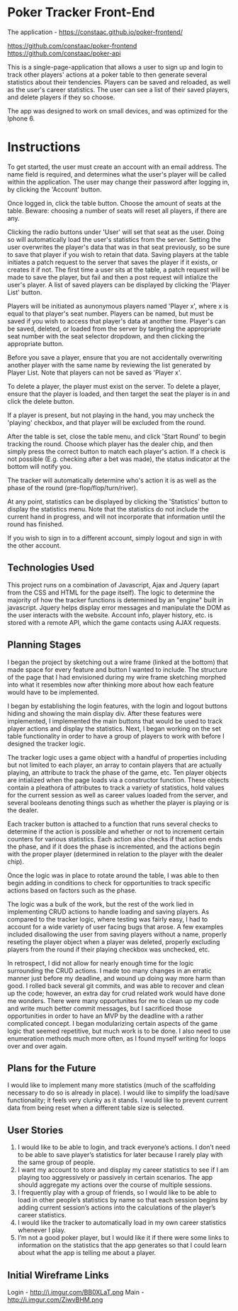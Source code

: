 # Poker Tracker Front-End

The application - https://constaac.github.io/poker-frontend/

https://github.com/constaac/poker-frontend
https://github.com/constaac/poker-api

This is a single-page-application that allows a user to sign up and login to track
other players' actions at a poker table to then generate several statistics about
their tendencies. Players can be saved and reloaded, as well as the user's
career statistics. The user can see a list of their saved players, and delete
players if they so choose.

The app was designed to work on small devices, and was optimized for the Iphone 6.

# Instructions

To get started, the user must create an account with an email address. The name
field is required, and determines what the user's player will be called within
the application. The user may change their password after logging in, by clicking
the 'Account' button.

Once logged in, click the table button. Choose the amount of seats at the table.
Beware: choosing a number of seats will reset all players, if there are any.

Clicking the radio buttons under 'User' will set that seat as the user. Doing so
will automatically load the user's statistics from the server. Setting the user
overwrites the player's data that was in that seat previously, so be sure to save
that player if you wish to retain that data. Saving players at the table initiates
a patch request to the server that saves the player if it exists, or creates it
if not. The first time a user sits at the table, a patch request will be made to
save the player, but fail and then a post request will intialize the user's player.
A list of saved players can be displayed by clicking the 'Player List'
button.

Players will be initiated as aunonymous players named 'Player x', where x is equal
to that player's seat number. Players can be named, but must be saved if you wish
to access that player's data at another time. Player's can be saved, deleted, or
loaded from the server by targeting the appropriate seat number with the seat
selector dropdown, and then clicking the appropriate button.

Before you save a player, ensure that you are not accidentally overwriting another
player with the same name by reviewing the list generated by Player List. Note that
players can not be saved as 'Player x'.

To delete a player, the player must exist on the server. To delete a player, ensure
that the player is loaded, and then target the seat the player is in and click
the delete button.

If a player is present, but not playing in the hand, you may uncheck the 'playing'
checkbox, and that player will be excluded from the round.

After the table is set, close the table menu, and click 'Start Round' to begin
tracking the round. Choose which player has the dealer chip, and then simply press
the correct button to match each player's action. If a check is not possible (E.g.
checking after a bet was made), the status indicator at the bottom will notify you.

The tracker will automatically determine who's action it is as well as the phase
of the round (pre-flop/flop/turn/river).

At any point, statistics can be displayed by clicking the 'Statistics' button to
display the statistics menu. Note that the statistics do not include the current
hand in progress, and will not incorporate that information until the round has
finished.

If you wish to sign in to a different
account, simply logout and sign in with the other account.

## Technologies Used

This project runs on a combination of Javascript, Ajax and Jquery (apart from the
CSS and HTML for the page itself). The logic to determine the majority of
how the tracker functions is determined by an "engine" built in javascript. Jquery
helps display error messages and manipulate the DOM as the user interacts with
the website. Account info, player history, etc. is stored with a remote API, which
the game contacts using AJAX requests.

## Planning Stages

I began the project by sketching out a wire frame (linked at the bottom) that
made space for every feature and button I wanted to include. The structure of the
page that I had envisioned during my wire frame sketching morphed into what it
resembles now after thinking more about how each feature would have to be implemented.

I began by establishing the login features, with the login and logout buttons hiding
and showing the main display div. After these features were implemented, I implemented
the main buttons that would be used to track player actions and display the statistics.
Next, I began working on the set table functionality in order to have a group of players
to work with before I designed the tracker logic.

The tracker logic uses a game object with a handful of properties including but not
limited to each player, an array to contain players that are actually playing, an
attribute to track the phase of the game, etc. Ten player objects are intialized
when the page loads via a constructor function. These objects contain a pleathora of
attributes to track a variety of statistics, hold values for the current session
as well as career values loaded from the server, and several booleans denoting things
such as whether the player is playing or is the dealer.

Each tracker button is attached to a function that runs several checks to determine if
the action is possible and whether or not to increment certain counters for various
statistics. Each action also checks if that action ends the phase, and if it does
the phase is incremented, and the actions begin with the proper player (determined in
relation to the player with the dealer chip).

Once the logic was in place to rotate around the table, I was able to then begin adding
in conditions to check for opportunities to track specific actions based on factors
such as the phase.

The logic was a bulk of the work, but the rest of the work lied in implementing
CRUD actions to handle loading and saving players. As compared to the tracker logic,
where testing was fairly easy, I had to account for a wide variety of user facing bugs
that arose. A few examples included disallowing the user from saving players without
a name, properly reseting the player object when a player was deleted, properly excluding
players from the round if their playing checkbox was unchecked, etc.

In retrospect, I did not allow for nearly enough time for the logic surrounding the
CRUD actions. I made too many changes in an erratic manner just before my deadline, and
wound up doing way more harm than good. I rolled back several git commits, and was
able to recover and clean up the code; however, an extra day for crud related work
would have done me wonders. There were many opportunites for me to clean up my code
and write much better commit messages, but I sacrificed those opportunities in order
to have an MVP by the deadline with a rather complicated concept. I began modularizing
certain aspects of the game logic that seemed repetitive, but much work is to be done.
I also need to use enumeration methods much more often, as I found myself writing
for loops over and over again.

## Plans for the Future

I would like to implement many more statistics (much of the scaffolding necessary
to do so is already in place). I would like to simplify the load/save functionality;
it feels very clunky as it stands. I would like to prevent current data from being reset
when a different table size is selected.

## User Stories

1. I would like to be able to login, and track everyone’s actions. I don’t need to be able to save player’s statistics for later because I rarely play with the same group of people.
2. I want my account to store and display my career statistics to see if I am playing too aggressively or passively in certain scenarios. The app should aggregate my actions over the course of multiple sessions.
3. I frequently play with a group of friends, so I would like to be able to load in other people’s statistics by name so that each session begins by adding current session’s actions into the calculations of the player’s career statistics.
4. I would like the tracker to automatically load in my own career statistics whenever I play.
5. I’m not a good poker player, but I would like it if there were some links to information on the statistics that the app generates so that I could learn about what the app is telling me about a player.


## Initial Wireframe Links

Login - http://i.imgur.com/BB0XLaT.png
Main - http://i.imgur.com/ZiwvBHM.png
